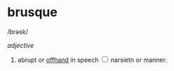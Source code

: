 # brusque
/brəsk/

_adjective_
1. abrupt or [offhand](https://www.google.com/search?sca_esv=afe8e10e33d3e81e&sca_upv=1&q=offhand&si=ACC90nwUEXg6u2vxy-araGkF9MAxx4wKq2J6gRXcSqDa7WLmW3VcaWp2tX_SNyo9-HUxn_BGl3wCXXkEwgLefdus6pWKKpjdlXkJgwsLNAvwyom2E8OIz5E%3D&expnd=1&sa=X&ved=2ahUKEwiDkYmV2YmGAxUpTDABHWF2CYYQyecJegQIKBAO) in <label class="ob-comment" title="" style=""> speech <input type="checkbox"> <span style=""> narsietn </span></label> or manner.